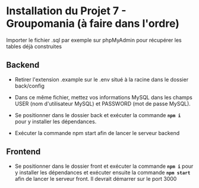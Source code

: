 # Installation du Projet 7 - Groupomania (à faire dans l'ordre)

Importer le fichier .sql par exemple sur phpMyAdmin pour récupérer les tables déjà construites
## Backend

- Retirer l'extension .example sur le .env situé à la racine dans le dossier back/config

- Dans ce même fichier, mettez vos informations MySQL dans les champs USER (nom d'utilisateur MySQL) et PASSWORD (mot de passe MySQL). 

- Se positionner dans le dossier back et exécuter la commande **`npm i`** pour y installer les dépendances.

- Exécuter la commande npm start afin de lancer le serveur backend

## Frontend

- Se positionner dans le dossier front et exécuter la commande **`npm i`** pour y installer les dépendances et exécuter ensuite la commande **`npm start`** afin de lancer le serveur front. Il devrait démarrer sur le port 3000